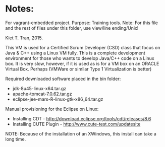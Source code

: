 
# Notes:

For vagrant-embedded project.
Purpose: Training tools.
Note: For this file and the rest of files under this folder, use view/line ending/Unix!

Kiet T. Tran, 2015.


This VM is used for a Certified Scrum Developer (CSD) class that focus on Java & C++
using a Linux VM fully. This is a complete development environment for those who wants to 
develop Java/C++ code on a Linux box. It is very slow, however, if it is used as is for a
VM box on an ORACLE Virtual Box. Perhaps (VMWare or similar Type 1 Virtualization is better)

Required downloaded software placed in the bin folder:
- jdk-8u45-linux-x64.tar.gz
- apache-tomcat-7.0.62.tar.gz
- eclipse-jee-mars-R-linux-gtk-x86_64.tar.gz

Manual provisioning for the Eclipse on Linux:
- Installing CDT - http://download.eclipse.org/tools/cdt/releases/8.6
- Installing CUTE Plugin - http://www.cute-test.com/updatesite

NOTE: Because of the installation of an XWindows, this install can take a long time.